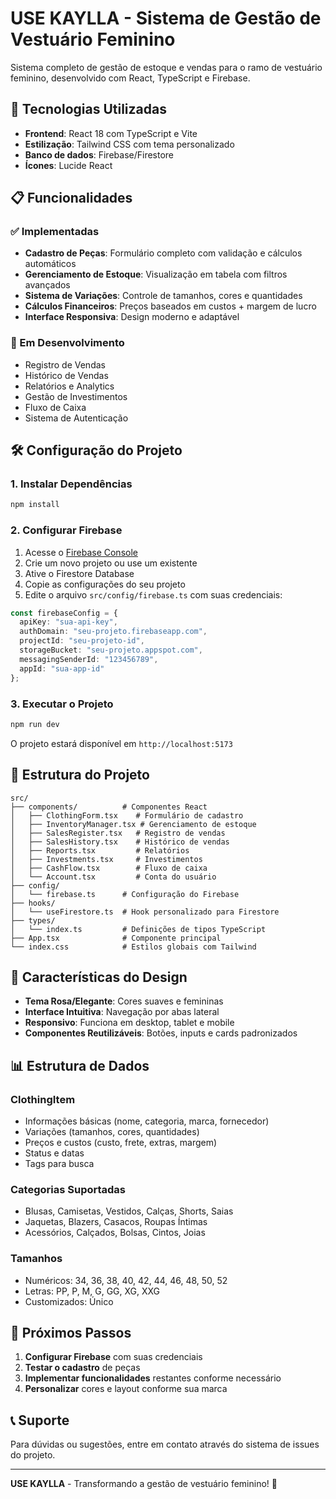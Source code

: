 # USE KAYLLA - Sistema de Gestão de Vestuário Feminino

Sistema completo de gestão de estoque e vendas para o ramo de vestuário feminino, desenvolvido com React, TypeScript e Firebase.

## 🚀 Tecnologias Utilizadas

- **Frontend**: React 18 com TypeScript e Vite
- **Estilização**: Tailwind CSS com tema personalizado
- **Banco de dados**: Firebase/Firestore
- **Ícones**: Lucide React

## 📋 Funcionalidades

### ✅ Implementadas
- **Cadastro de Peças**: Formulário completo com validação e cálculos automáticos
- **Gerenciamento de Estoque**: Visualização em tabela com filtros avançados
- **Sistema de Variações**: Controle de tamanhos, cores e quantidades
- **Cálculos Financeiros**: Preços baseados em custos + margem de lucro
- **Interface Responsiva**: Design moderno e adaptável

### 🔄 Em Desenvolvimento
- Registro de Vendas
- Histórico de Vendas
- Relatórios e Analytics
- Gestão de Investimentos
- Fluxo de Caixa
- Sistema de Autenticação

## 🛠️ Configuração do Projeto

### 1. Instalar Dependências
```bash
npm install
```

### 2. Configurar Firebase
1. Acesse o [Firebase Console](https://console.firebase.google.com/)
2. Crie um novo projeto ou use um existente
3. Ative o Firestore Database
4. Copie as configurações do seu projeto
5. Edite o arquivo `src/config/firebase.ts` com suas credenciais:

```typescript
const firebaseConfig = {
  apiKey: "sua-api-key",
  authDomain: "seu-projeto.firebaseapp.com",
  projectId: "seu-projeto-id",
  storageBucket: "seu-projeto.appspot.com",
  messagingSenderId: "123456789",
  appId: "sua-app-id"
};
```

### 3. Executar o Projeto
```bash
npm run dev
```

O projeto estará disponível em `http://localhost:5173`

## 📁 Estrutura do Projeto

```
src/
├── components/          # Componentes React
│   ├── ClothingForm.tsx    # Formulário de cadastro
│   ├── InventoryManager.tsx # Gerenciamento de estoque
│   ├── SalesRegister.tsx   # Registro de vendas
│   ├── SalesHistory.tsx    # Histórico de vendas
│   ├── Reports.tsx         # Relatórios
│   ├── Investments.tsx     # Investimentos
│   ├── CashFlow.tsx        # Fluxo de caixa
│   └── Account.tsx         # Conta do usuário
├── config/
│   └── firebase.ts      # Configuração do Firebase
├── hooks/
│   └── useFirestore.ts  # Hook personalizado para Firestore
├── types/
│   └── index.ts         # Definições de tipos TypeScript
├── App.tsx              # Componente principal
└── index.css            # Estilos globais com Tailwind
```

## 🎨 Características do Design

- **Tema Rosa/Elegante**: Cores suaves e femininas
- **Interface Intuitiva**: Navegação por abas lateral
- **Responsivo**: Funciona em desktop, tablet e mobile
- **Componentes Reutilizáveis**: Botões, inputs e cards padronizados

## 📊 Estrutura de Dados

### ClothingItem
- Informações básicas (nome, categoria, marca, fornecedor)
- Variações (tamanhos, cores, quantidades)
- Preços e custos (custo, frete, extras, margem)
- Status e datas
- Tags para busca

### Categorias Suportadas
- Blusas, Camisetas, Vestidos, Calças, Shorts, Saias
- Jaquetas, Blazers, Casacos, Roupas Íntimas
- Acessórios, Calçados, Bolsas, Cintos, Joias

### Tamanhos
- Numéricos: 34, 36, 38, 40, 42, 44, 46, 48, 50, 52
- Letras: PP, P, M, G, GG, XG, XXG
- Customizados: Único

## 🔧 Próximos Passos

1. **Configurar Firebase** com suas credenciais
2. **Testar o cadastro** de peças
3. **Implementar funcionalidades** restantes conforme necessário
4. **Personalizar** cores e layout conforme sua marca

## 📞 Suporte

Para dúvidas ou sugestões, entre em contato através do sistema de issues do projeto.

---

**USE KAYLLA** - Transformando a gestão de vestuário feminino! 💖